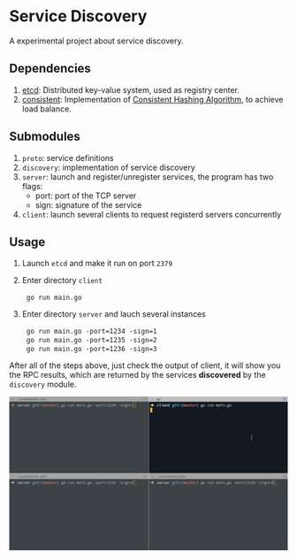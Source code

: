 # Service Discovery

A experimental project about service discovery.

## Dependencies

1. [etcd](https://coreos.com/etcd/): Distributed key-value system, used as registry center.
2. [consistent](https://github.com/stathat/consistent): Implementation of [Consistent Hashing Algorithm](https://en.wikipedia.org/wiki/Consistent_hashing), to achieve load balance.

## Submodules

1. `proto`: service definitions
2. `discovery`: implementation of service discovery
3. `server`: launch and register/unregister services, the program has two flags:
      - port: port of the TCP server
      - sign: signature of the service
4. `client`: launch several clients to request registerd servers concurrently

## Usage

1. Launch `etcd` and make it run on port `2379`

2. Enter directory `client`

        go run main.go

3. Enter directory `server` and lauch several instances

        go run main.go -port=1234 -sign=1
        go run main.go -port=1235 -sign=2
        go run main.go -port=1236 -sign=3

After all of the steps above, just check the output of client, it will show you the RPC results, which are returned by the services **discovered** by the `discovery` module.

![](https://raw.githubusercontent.com/MrHuxu/x-go-lab/master/service-discovery/service%20discovery.gif)